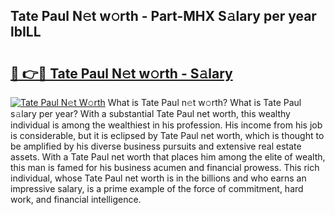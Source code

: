 ## Tate Paul N𝚎t w𝚘rth - Part-MHX S𝚊lary per year lbILL

# <h2><a href="http://gc3nlhd.nevu.top/?p=Tate+Paul">🔗 👉🔴 Tate Paul N𝚎t w𝚘rth - S𝚊lary</a></h2>

[![Tate Paul N𝚎t W𝚘rth](https://i.imgur.com/Oavwk0R.jpeg)](http://gc3nlhd.nevu.top/?p=Tate+Paul)
What is Tate Paul n𝚎t w𝚘rth? What is Tate Paul s𝚊lary per year?
With a substantial Tate Paul net worth, this wealthy individual is among the wealthiest in his profession. His income from his job is considerable, but it is eclipsed by Tate Paul net worth, which is thought to be amplified by his diverse business pursuits and extensive real estate assets. With a Tate Paul net worth that places him among the elite of wealth, this man is famed for his business acumen and financial prowess. This rich individual, whose Tate Paul net worth is in the billions and who earns an impressive salary, is a prime example of the force of commitment, hard work, and financial intelligence.
